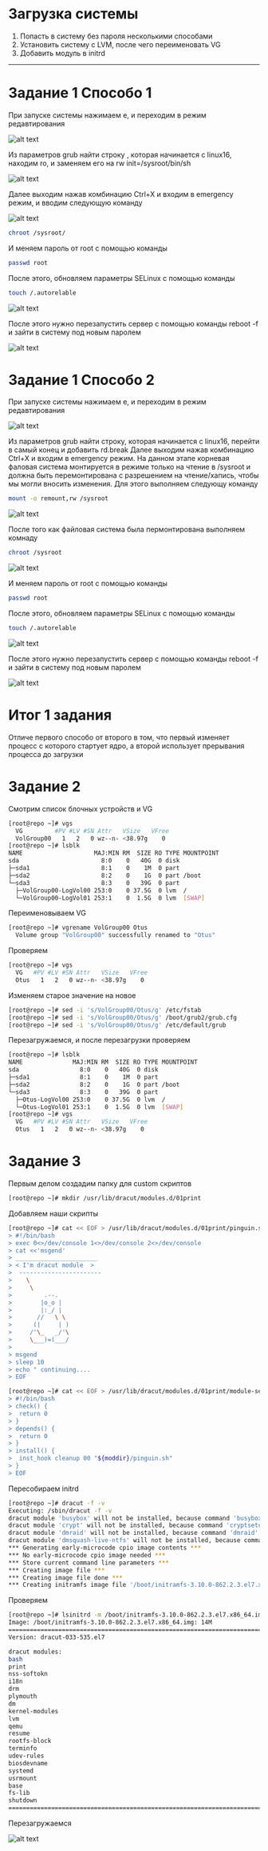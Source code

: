 # **Загрузка системы**
1. Попасть в систему без пароля несколькими способами
2. Установить систему с LVM, после чего переименовать VG
3. Добавить модуль в initrd

------------

# **Задание 1 Способо 1**

При запуске системы нажимаем e, и переходим в режим редавтирования

![alt text](https://github.com/ProVitSer/otus-Linux/blob/master/Homework-7/images/1.png)

Из параметров grub найти строку , которая начинается с linux16, находим ro, и заменяем его на rw init=/sysroot/bin/sh

![alt text](https://github.com/ProVitSer/otus-Linux/blob/master/Homework-7/images/2.png)

Далее выходим нажав комбинацию Ctrl+X и входим в emergency режим, и вводим следующую команду

![alt text](https://github.com/ProVitSer/otus-Linux/blob/master/Homework-7/images/3.png)

```bash
chroot /sysroot/
```
И меняем пароль от root с помощью команды 

```bash
passwd root
```

После этого, обновляем параметры SELinux  с помощью команды 
```bash
touch /.autorelable
```

![alt text](https://github.com/ProVitSer/otus-Linux/blob/master/Homework-7/images/4.png)

После этого нужно перезапустить сервер с помощью команды reboot -f и зайти в систему под новым паролем

![alt text](https://github.com/ProVitSer/otus-Linux/blob/master/Homework-7/images/5.png)



# **Задание 1 Способо 2**

При запуске системы нажимаем e, и переходим в режим редавтирования

![alt text](https://github.com/ProVitSer/otus-Linux/blob/master/Homework-7/images/1-1.png)

Из параметров grub найти строку, которая начинается с linux16, перейти в самый конец и добавить rd.break
Далее выходим нажав комбинацию Ctrl+X и входим в emergency режим. На данном этапе корневая фаловая система монтируется в режиме только на чтение в /sysroot и должна быть перемонтирована с разрешением на чтение/хапись, чтобы мы могли вносить изменения. Для этого выполняем следующу команду

```bash
mount -o remount,rw /sysroot
```

![alt text](https://github.com/ProVitSer/otus-Linux/blob/master/Homework-7/images/1-3.png)


После того как файловая система была пермонтирована выполняем комнаду 

```bash
chroot /sysroot
```
![alt text](https://github.com/ProVitSer/otus-Linux/blob/master/Homework-7/images/1-4.png)

И меняем пароль от root с помощью команды 

```bash
passwd root
```
После этого, обновляем параметры SELinux  с помощью команды 

```bash
touch /.autorelable
```
![alt text](https://github.com/ProVitSer/otus-Linux/blob/master/Homework-7/images/1-5.png)

После этого нужно перезапустить сервер с помощью команды reboot -f и зайти в систему под новым паролем

![alt text](https://github.com/ProVitSer/otus-Linux/blob/master/Homework-7/images/1-6.png)


# **Итог 1 задания**

Отличе первого способо от второго в том, что первый изменяет процесс с которого стартует ядро, а второй использует прерывания процесса до загрузки


# **Задание 2**

Смотрим список блочных устройств и VG

```bash
[root@repo ~]# vgs
  VG         #PV #LV #SN Attr   VSize   VFree
  VolGroup00   1   2   0 wz--n- <38.97g    0 
[root@repo ~]# lsblk 
NAME                    MAJ:MIN RM  SIZE RO TYPE MOUNTPOINT
sda                       8:0    0   40G  0 disk 
├─sda1                    8:1    0    1M  0 part 
├─sda2                    8:2    0    1G  0 part /boot
└─sda3                    8:3    0   39G  0 part 
  ├─VolGroup00-LogVol00 253:0    0 37.5G  0 lvm  /
  └─VolGroup00-LogVol01 253:1    0  1.5G  0 lvm  [SWAP]
```

Переименовываем VG
```bash
[root@repo ~]# vgrename VolGroup00 Otus
  Volume group "VolGroup00" successfully renamed to "Otus"
```

Проверяем
```bash
[root@repo ~]# vgs
  VG   #PV #LV #SN Attr   VSize   VFree
  Otus   1   2   0 wz--n- <38.97g    0 
```

Изменяем старое значение на новое
```bash
[root@repo ~]# sed -i 's/VolGroup00/Otus/g' /etc/fstab 
[root@repo ~]# sed -i 's/VolGroup00/Otus/g' /boot/grub2/grub.cfg 
[root@repo ~]# sed -i 's/VolGroup00/Otus/g' /etc/default/grub 
```

Перезагружаемся, и после перезагрузки проверяем
```bash
[root@repo ~]# lsblk 
NAME              MAJ:MIN RM  SIZE RO TYPE MOUNTPOINT
sda                 8:0    0   40G  0 disk 
├─sda1              8:1    0    1M  0 part 
├─sda2              8:2    0    1G  0 part /boot
└─sda3              8:3    0   39G  0 part 
  ├─Otus-LogVol00 253:0    0 37.5G  0 lvm  /
  └─Otus-LogVol01 253:1    0  1.5G  0 lvm  [SWAP]
[root@repo ~]# vgs
  VG   #PV #LV #SN Attr   VSize   VFree
  Otus   1   2   0 wz--n- <38.97g    0 
```

# **Задание 3**

Первым делом создадим папку для custom скриптов
```bash
[root@repo ~]# mkdir /usr/lib/dracut/modules.d/01print
```

Добавляем наши скрипты
```bash
[root@repo ~]# cat << EOF > /usr/lib/dracut/modules.d/01print/pinguin.sh
> #!/bin/bash
> exec 0<>/dev/console 1<>/dev/console 2<>/dev/console
> cat <<'msgend' 
> _______________________
> < I'm dracut module  >
>  -----------------------
>    \
>     \
>         .--.
>        |o_o |
>        |:_/ |
>       //   \ \
>      (|     | )
>     /'\_   _/'\
>     \___)=(___/
> 
> msgend
> sleep 10
> echo " continuing.... 
> EOF
```
```bash
[root@repo ~]# cat << EOF > /usr/lib/dracut/modules.d/01print/module-setup.sh
> #!/bin/bash
> check() {
>  return 0
> }
> depends() {
>  return 0
> }
> install() {
>  inst_hook cleanup 00 "${moddir}/pinguin.sh"
> } 
> EOF
```

Пересобираем initrd
```bash
[root@repo ~]# dracut -f -v
Executing: /sbin/dracut -f -v
dracut module 'busybox' will not be installed, because command 'busybox' could not be found!
dracut module 'crypt' will not be installed, because command 'cryptsetup' could not be found!
dracut module 'dmraid' will not be installed, because command 'dmraid' could not be found!
dracut module 'dmsquash-live-ntfs' will not be installed, because command 'ntfs-3g' could not be found!
*** Generating early-microcode cpio image contents ***
*** No early-microcode cpio image needed ***
*** Store current command line parameters ***
*** Creating image file ***
*** Creating image file done ***
*** Creating initramfs image file '/boot/initramfs-3.10.0-862.2.3.el7.x86_64.img' done ***
```

Проверяем
```bash
[root@repo ~]# lsinitrd -m /boot/initramfs-3.10.0-862.2.3.el7.x86_64.img 
Image: /boot/initramfs-3.10.0-862.2.3.el7.x86_64.img: 14M
========================================================================
Version: dracut-033-535.el7

dracut modules:
bash
print
nss-softokn
i18n
drm
plymouth
dm
kernel-modules
lvm
qemu
resume
rootfs-block
terminfo
udev-rules
biosdevname
systemd
usrmount
base
fs-lib
shutdown
========================================================================
```

Перезагружаемся

![alt text](https://github.com/ProVitSer/otus-Linux/blob/master/Homework-7/images/3-1.png)
